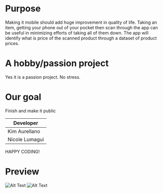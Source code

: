 # Purpose

Making it mobile should add huge improvement in quality of life. Taking an item, getting your phone out of your pocket then scan 
through the app can be useful in minimizing efforts of taking all of them down. 
The app will identify what is price of the scanned product through a dataset of product prices.

# A hobby/passion project

Yes it is a passion project. No stress. 

# Our goal

Finish and make it public

| Developer     |
| ------------- |
| Kim Aurellano |
| Nicole Lumagui|


HAPPY CODING!

# Preview
![Alt Text](https://github.com/kimaurellano/Grocery-Item-Listing-Application/blob/kotlin-dev/Preview/Cart.PNG)
![Alt Text](https://github.com/kimaurellano/Grocery-Item-Listing-Application/blob/kotlin-dev/Preview/ProductList.PNG)
